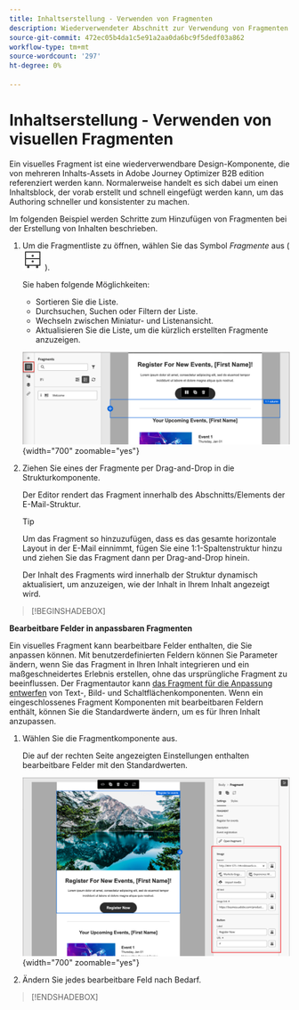 ```yaml
---
title: Inhaltserstellung - Verwenden von Fragmenten
description: Wiederverwendeter Abschnitt zur Verwendung von Fragmenten für die Inhaltserstellung
source-git-commit: 472ec05b4da1c5e91a2aa0da6bc9f5dedf03a862
workflow-type: tm+mt
source-wordcount: '297'
ht-degree: 0%

---
```


# Inhaltserstellung - Verwenden von visuellen Fragmenten

Ein visuelles Fragment ist eine wiederverwendbare Design-Komponente, die von mehreren Inhalts-Assets in Adobe Journey Optimizer B2B edition referenziert werden kann. Normalerweise handelt es sich dabei um einen Inhaltsblock, der vorab erstellt und schnell eingefügt werden kann, um das Authoring schneller und konsistenter zu machen.

Im folgenden Beispiel werden Schritte zum Hinzufügen von Fragmenten bei der Erstellung von Inhalten beschrieben.

1. Um die Fragmentliste zu öffnen, wählen Sie das Symbol _Fragmente_ aus (![Fragmentsymbol](../user/assets/do-not-localize/icon-fragments.svg) ).

   Sie haben folgende Möglichkeiten:

   * Sortieren Sie die Liste.
   * Durchsuchen, Suchen oder Filtern der Liste.
   * Wechseln zwischen Miniatur- und Listenansicht.
   * Aktualisieren Sie die Liste, um die kürzlich erstellten Fragmente anzuzeigen.

   ![Wählen Sie ein Fragment aus der Liste aus](../user/content/assets/visual-designer-fragments.png){width="700" zoomable="yes"}

1. Ziehen Sie eines der Fragmente per Drag-and-Drop in die Strukturkomponente.

   Der Editor rendert das Fragment innerhalb des Abschnitts/Elements der E-Mail-Struktur.

   >[!TIP]
   >
   >Um das Fragment so hinzuzufügen, dass es das gesamte horizontale Layout in der E-Mail einnimmt, fügen Sie eine 1:1-Spaltenstruktur hinzu und ziehen Sie das Fragment dann per Drag-and-Drop hinein.

   Der Inhalt des Fragments wird innerhalb der Struktur dynamisch aktualisiert, um anzuzeigen, wie der Inhalt in Ihrem Inhalt angezeigt wird.

>[!BEGINSHADEBOX]

**Bearbeitbare Felder in anpassbaren Fragmenten**

Ein visuelles Fragment kann bearbeitbare Felder enthalten, die Sie anpassen können. Mit benutzerdefinierten Feldern können Sie Parameter ändern, wenn Sie das Fragment in Ihren Inhalt integrieren und ein maßgeschneidertes Erlebnis erstellen, ohne das ursprüngliche Fragment zu beeinflussen. Der Fragmentautor kann [das Fragment für die Anpassung entwerfen](../user/content/fragment-authoring.md#enable-fragment-customization) von Text-, Bild- und Schaltflächenkomponenten. Wenn ein eingeschlossenes Fragment Komponenten mit bearbeitbaren Feldern enthält, können Sie die Standardwerte ändern, um es für Ihren Inhalt anzupassen.

1. Wählen Sie die Fragmentkomponente aus.

   Die auf der rechten Seite angezeigten Einstellungen enthalten bearbeitbare Felder mit den Standardwerten.

   ![Ändern der Fragmentkomponentenparameter](../user/content/assets/fragment-editable-fields-displayed-design.png){width="700" zoomable="yes"}

1. Ändern Sie jedes bearbeitbare Feld nach Bedarf.

>[!ENDSHADEBOX]
